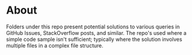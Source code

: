# About

Folders under this repo present potential solutions to various queries in GitHub Issues, StackOverflow posts, and similar.
The repo's used where a simple code sample isn't sufficient; typically where the solution involves multiple files in a complex file structure.
